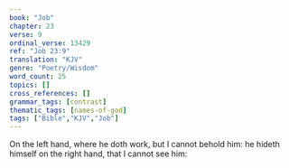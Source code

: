 ```yaml
---
book: "Job"
chapter: 23
verse: 9
ordinal_verse: 13429
ref: "Job 23:9"
translation: "KJV"
genre: "Poetry/Wisdom"
word_count: 25
topics: []
cross_references: []
grammar_tags: [contrast]
thematic_tags: [names-of-god]
tags: ["Bible","KJV","Job"]
---
```

On the left hand, where he doth work, but I cannot behold him: he hideth himself on the right hand, that I cannot see him:
